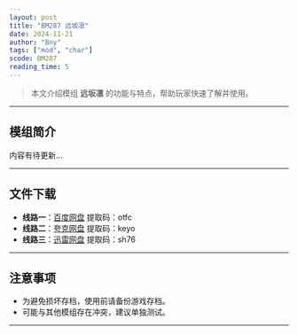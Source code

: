 ```yaml
---
layout: post
title: "BM287 远坂凛"
date: 2024-11-21
author: "Bny"
tags: ["mod", "char"]
scode: BM287
reading_time: 5
---
```


> 本文介绍模组 **远坂凛** 的功能与特点，帮助玩家快速了解并使用。

---

## 模组简介

内容有待更新...

---


## 文件下载
- **线路一**：[百度网盘](https://pan.baidu.com/s/1EFwzUQPWorXtJny00fnKBA?pwd=otfc)  提取码：otfc  
- **线路二**：[夸克网盘](https://pan.quark.cn/s/a45c54593a8a?pwd=keyo)  提取码：keyo  
- **线路三**：[迅雷网盘](https://pan.xunlei.com/s/VOCCbSKOFolzLDug9ab7I_q-A1?pwd=sh76)  提取码：sh76  

---

## 注意事项
- 为避免损坏存档，使用前请备份游戏存档。
- 可能与其他模组存在冲突，建议单独测试。

---

